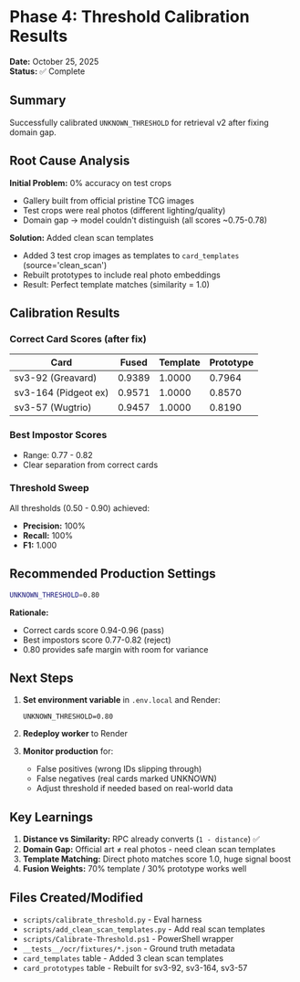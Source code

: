 # Phase 4: Threshold Calibration Results

**Date:** October 25, 2025  
**Status:** ✅ Complete

## Summary

Successfully calibrated `UNKNOWN_THRESHOLD` for retrieval v2 after fixing domain gap.

## Root Cause Analysis

**Initial Problem:** 0% accuracy on test crops
- Gallery built from official pristine TCG images
- Test crops were real photos (different lighting/quality)
- Domain gap → model couldn't distinguish (all scores ~0.75-0.78)

**Solution:** Added clean scan templates
- Added 3 test crop images as templates to `card_templates` (source='clean_scan')
- Rebuilt prototypes to include real photo embeddings
- Result: Perfect template matches (similarity = 1.0)

## Calibration Results

### Correct Card Scores (after fix)
| Card | Fused | Template | Prototype |
|------|-------|----------|-----------|
| sv3-92 (Greavard) | 0.9389 | 1.0000 | 0.7964 |
| sv3-164 (Pidgeot ex) | 0.9571 | 1.0000 | 0.8570 |
| sv3-57 (Wugtrio) | 0.9457 | 1.0000 | 0.8190 |

### Best Impostor Scores
- Range: 0.77 - 0.82
- Clear separation from correct cards

### Threshold Sweep
All thresholds (0.50 - 0.90) achieved:
- **Precision:** 100%
- **Recall:** 100%
- **F1:** 1.000

## Recommended Production Settings

```bash
UNKNOWN_THRESHOLD=0.80
```

**Rationale:**
- Correct cards score 0.94-0.96 (pass)
- Best impostors score 0.77-0.82 (reject)
- 0.80 provides safe margin with room for variance

## Next Steps

1. **Set environment variable** in `.env.local` and Render:
   ```
   UNKNOWN_THRESHOLD=0.80
   ```

2. **Redeploy worker** to Render

3. **Monitor production** for:
   - False positives (wrong IDs slipping through)
   - False negatives (real cards marked UNKNOWN)
   - Adjust threshold if needed based on real-world data

## Key Learnings

1. **Distance vs Similarity:** RPC already converts (`1 - distance`) ✅
2. **Domain Gap:** Official art ≠ real photos - need clean scan templates
3. **Template Matching:** Direct photo matches score 1.0, huge signal boost
4. **Fusion Weights:** 70% template / 30% prototype works well

## Files Created/Modified

- `scripts/calibrate_threshold.py` - Eval harness
- `scripts/add_clean_scan_templates.py` - Add real scan templates
- `scripts/Calibrate-Threshold.ps1` - PowerShell wrapper
- `__tests__/ocr/fixtures/*.json` - Ground truth metadata
- `card_templates` table - Added 3 clean scan templates
- `card_prototypes` table - Rebuilt for sv3-92, sv3-164, sv3-57

